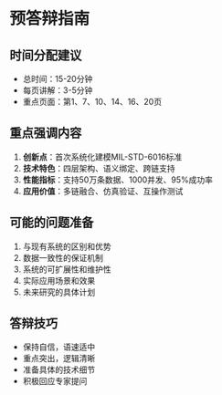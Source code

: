 # 预答辩指南

## 时间分配建议
- 总时间：15-20分钟
- 每页讲解：3-5分钟
- 重点页面：第1、7、10、14、16、20页

## 重点强调内容
1. **创新点**：首次系统化建模MIL-STD-6016标准
2. **技术特色**：四层架构、语义绑定、跨链支持
3. **性能指标**：支持50万条数据、1000并发、95%成功率
4. **应用价值**：多链融合、仿真验证、互操作测试

## 可能的问题准备
1. 与现有系统的区别和优势
2. 数据一致性的保证机制
3. 系统的可扩展性和维护性
4. 实际应用场景和效果
5. 未来研究的具体计划

## 答辩技巧
- 保持自信，语速适中
- 重点突出，逻辑清晰
- 准备具体的技术细节
- 积极回应专家提问
